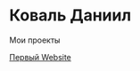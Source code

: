 

# Коваль Даниил
Мои проекты

[Первый Website](https://miditi750.github.io/12/ "Моя первая вебстраничка")
